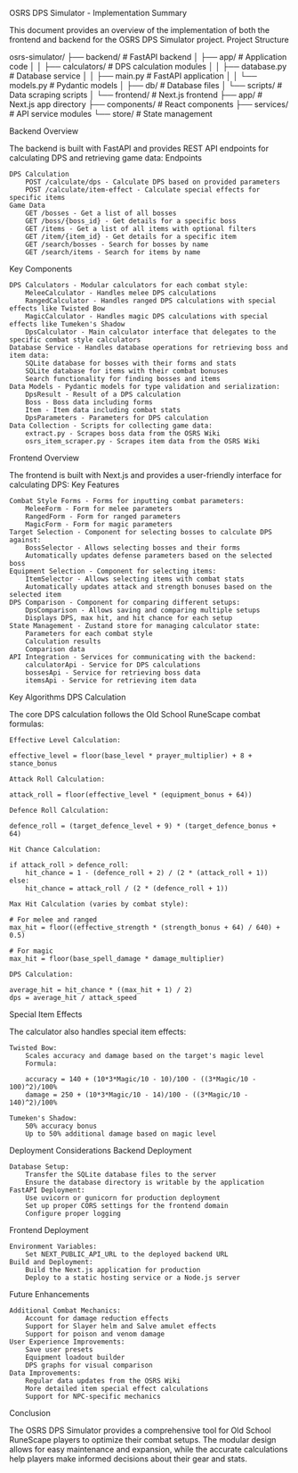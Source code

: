 OSRS DPS Simulator - Implementation Summary

This document provides an overview of the implementation of both the frontend and backend for the OSRS DPS Simulator project.
Project Structure

osrs-simulator/
├── backend/               # FastAPI backend
│   ├── app/              # Application code
│   │   ├── calculators/  # DPS calculation modules
│   │   ├── database.py   # Database service
│   │   ├── main.py       # FastAPI application
│   │   └── models.py     # Pydantic models
│   ├── db/               # Database files
│   └── scripts/          # Data scraping scripts
│
└── frontend/             # Next.js frontend
    ├── app/              # Next.js app directory
    ├── components/       # React components
    ├── services/         # API service modules
    └── store/            # State management

Backend Overview

The backend is built with FastAPI and provides REST API endpoints for calculating DPS and retrieving game data:
Endpoints

    DPS Calculation
        POST /calculate/dps - Calculate DPS based on provided parameters
        POST /calculate/item-effect - Calculate special effects for specific items
    Game Data
        GET /bosses - Get a list of all bosses
        GET /boss/{boss_id} - Get details for a specific boss
        GET /items - Get a list of all items with optional filters
        GET /item/{item_id} - Get details for a specific item
        GET /search/bosses - Search for bosses by name
        GET /search/items - Search for items by name

Key Components

    DPS Calculators - Modular calculators for each combat style:
        MeleeCalculator - Handles melee DPS calculations
        RangedCalculator - Handles ranged DPS calculations with special effects like Twisted Bow
        MagicCalculator - Handles magic DPS calculations with special effects like Tumeken's Shadow
        DpsCalculator - Main calculator interface that delegates to the specific combat style calculators
    Database Service - Handles database operations for retrieving boss and item data:
        SQLite database for bosses with their forms and stats
        SQLite database for items with their combat bonuses
        Search functionality for finding bosses and items
    Data Models - Pydantic models for type validation and serialization:
        DpsResult - Result of a DPS calculation
        Boss - Boss data including forms
        Item - Item data including combat stats
        DpsParameters - Parameters for DPS calculation
    Data Collection - Scripts for collecting game data:
        extract.py - Scrapes boss data from the OSRS Wiki
        osrs_item_scraper.py - Scrapes item data from the OSRS Wiki

Frontend Overview

The frontend is built with Next.js and provides a user-friendly interface for calculating DPS:
Key Features

    Combat Style Forms - Forms for inputting combat parameters:
        MeleeForm - Form for melee parameters
        RangedForm - Form for ranged parameters
        MagicForm - Form for magic parameters
    Target Selection - Component for selecting bosses to calculate DPS against:
        BossSelector - Allows selecting bosses and their forms
        Automatically updates defense parameters based on the selected boss
    Equipment Selection - Component for selecting items:
        ItemSelector - Allows selecting items with combat stats
        Automatically updates attack and strength bonuses based on the selected item
    DPS Comparison - Component for comparing different setups:
        DpsComparison - Allows saving and comparing multiple setups
        Displays DPS, max hit, and hit chance for each setup
    State Management - Zustand store for managing calculator state:
        Parameters for each combat style
        Calculation results
        Comparison data
    API Integration - Services for communicating with the backend:
        calculatorApi - Service for DPS calculations
        bossesApi - Service for retrieving boss data
        itemsApi - Service for retrieving item data

Key Algorithms
DPS Calculation

The core DPS calculation follows the Old School RuneScape combat formulas:

    Effective Level Calculation:

    effective_level = floor(base_level * prayer_multiplier) + 8 + stance_bonus

    Attack Roll Calculation:

    attack_roll = floor(effective_level * (equipment_bonus + 64))

    Defence Roll Calculation:

    defence_roll = (target_defence_level + 9) * (target_defence_bonus + 64)

    Hit Chance Calculation:

    if attack_roll > defence_roll:
        hit_chance = 1 - (defence_roll + 2) / (2 * (attack_roll + 1))
    else:
        hit_chance = attack_roll / (2 * (defence_roll + 1))

    Max Hit Calculation (varies by combat style):

    # For melee and ranged
    max_hit = floor((effective_strength * (strength_bonus + 64) / 640) + 0.5)

    # For magic
    max_hit = floor(base_spell_damage * damage_multiplier)

    DPS Calculation:

    average_hit = hit_chance * ((max_hit + 1) / 2)
    dps = average_hit / attack_speed

Special Item Effects

The calculator also handles special item effects:

    Twisted Bow:
        Scales accuracy and damage based on the target's magic level
        Formula:

        accuracy = 140 + (10*3*Magic/10 - 10)/100 - ((3*Magic/10 - 100)^2)/100%
        damage = 250 + (10*3*Magic/10 - 14)/100 - ((3*Magic/10 - 140)^2)/100%

    Tumeken's Shadow:
        50% accuracy bonus
        Up to 50% additional damage based on magic level

Deployment Considerations
Backend Deployment

    Database Setup:
        Transfer the SQLite database files to the server
        Ensure the database directory is writable by the application
    FastAPI Deployment:
        Use uvicorn or gunicorn for production deployment
        Set up proper CORS settings for the frontend domain
        Configure proper logging

Frontend Deployment

    Environment Variables:
        Set NEXT_PUBLIC_API_URL to the deployed backend URL
    Build and Deployment:
        Build the Next.js application for production
        Deploy to a static hosting service or a Node.js server

Future Enhancements

    Additional Combat Mechanics:
        Account for damage reduction effects
        Support for Slayer helm and Salve amulet effects
        Support for poison and venom damage
    User Experience Improvements:
        Save user presets
        Equipment loadout builder
        DPS graphs for visual comparison
    Data Improvements:
        Regular data updates from the OSRS Wiki
        More detailed item special effect calculations
        Support for NPC-specific mechanics

Conclusion

The OSRS DPS Simulator provides a comprehensive tool for Old School RuneScape players to optimize their combat setups. The modular design allows for easy maintenance and expansion, while the accurate calculations help players make informed decisions about their gear and stats.

